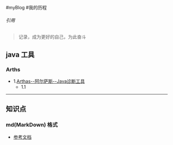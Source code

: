 #myBlog
#我的历程

######  引用
> 记录，成为更好的自己，为此奋斗





## java 工具
### Arths
- 1.[Arthas--阿尔萨斯--Java诊断工具](https://github.com/ShanShuan/myBlog/tree/master/Arthas)
    - 1.1[](https://github.com/ShanShuan/myBlog/tree/master/Arthas)





***
## 知识点
### md(MarkDown)  格式
- [参考文档](https://www.cnblogs.com/wj-1314/p/8547763.html)
